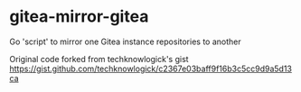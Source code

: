 # gitea-mirror-gitea
Go 'script' to mirror one Gitea instance repositories to another

Original code forked from techknowlogick's gist
https://gist.github.com/techknowlogick/c2367e03baff9f16b3c5cc9d9a5d13ca

